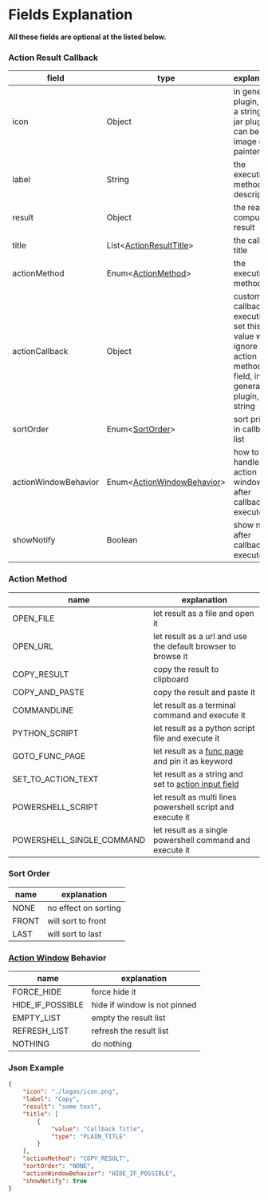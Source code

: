 # Fields Explanation

**All these fields are optional at the listed below.**

### Action Result Callback

| field                | type                                                                     | explanation                                                                                                    | example            |
|----------------------|--------------------------------------------------------------------------|----------------------------------------------------------------------------------------------------------------|--------------------|
| icon                 | Object                                                                   | in general plugin, it is a string, in jar plugin, it can be image or painter                                   | "./logos/icon.png" |
| label                | String                                                                   | the execution method description                                                                               | "Copy"             |
| result               | Object                                                                   | the real computed result                                                                                       |                    |
| title                | List<[ActionResultTitle](appendix/action_result.md#action-result-title)> | the callback title                                                                                             |                    |
| actionMethod         | Enum<[ActionMethod](#action-method)>                                     | the execution method                                                                                           | "COPY_RESULT"      |
| actionCallback       | Object                                                                   | customize callback execution, set this value will ignore action method field, in general plugin, it's a string |                    |
| sortOrder            | Enum<[SortOrder](#sort-order)>                                           | sort priority in callback list                                                                                 | "NONE"             |
| actionWindowBehavior | Enum<[ActionWindowBehavior](#action-window-behavior)>                    | how to handle action window after callback executed                                                            | "HIDE_IF_POSSIBLE" |
| showNotify           | Boolean                                                                  | show notify after callback executed                                                                            | true               |

### Action Method

| name                      | explanation                                                                                             |
|---------------------------|---------------------------------------------------------------------------------------------------------|
| OPEN_FILE                 | let result as a file and open it                                                                        |
| OPEN_URL                  | let result as a url and use the default browser to browse it                                            |
| COPY_RESULT               | copy the result to clipboard                                                                            |
| COPY_AND_PASTE            | copy the result and paste it                                                                            |
| COMMANDLINE               | let result as a terminal command and execute it                                                         |
| PYTHON_SCRIPT             | let result as a python script file and execute it                                                       |
| GOTO_FUNC_PAGE            | let result as a [func page](conceptual_interpretation.md#func-page) and pin it as keyword               |
| SET_TO_ACTION_TEXT        | let result as a string and set to [action input field](conceptual_interpretation.md#action-input-field) |
| POWERSHELL_SCRIPT         | let result as multi lines powershell script and execute it                                              |
| POWERSHELL_SINGLE_COMMAND | let result as a single powershell command and execute it                                                |

### Sort Order

| name  | explanation          |
|-------|----------------------|
| NONE  | no effect on sorting |
| FRONT | will sort to front   |
| LAST  | will sort to last    |

### [Action Window](conceptual_interpretation.md#action-window) Behavior

| name             | explanation                  |
|------------------|------------------------------|
| FORCE_HIDE       | force hide it                |
| HIDE_IF_POSSIBLE | hide if window is not pinned |
| EMPTY_LIST       | empty the result list        |
| REFRESH_LIST     | refresh the result list      |
| NOTHING          | do nothing                   |


### Json Example

```json
{
    "icon": "./logos/icon.png",
    "label": "Copy",
    "result": "some text",
    "title": [
        {
            "value": "Callback Title",
            "type": "PLAIN_TITLE"
        }
    ],
    "actionMethod": "COPY_RESULT",
    "sortOrder": "NONE",
    "actionWindowBehavior": "HIDE_IF_POSSIBLE",
    "showNotify": true
}
```
